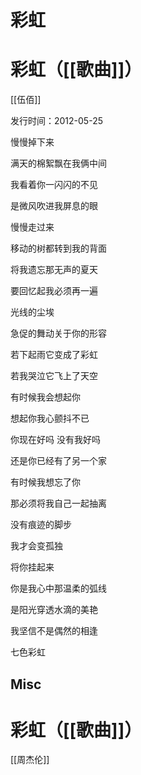 # 彩虹












# 彩虹（[[歌曲]]）

[[伍佰]]

发行时间：2012-05-25


慢慢掉下来

满天的棉絮飘在我俩中间

我看着你一闪闪的不见

是微风吹进我屏息的眼

慢慢走过来

移动的树都转到我的背面

将我遗忘那无声的夏天

要回忆起我必须再一遍

光线的尘埃

急促的舞动关于你的形容

若下起雨它变成了彩虹

若我哭泣它飞上了天空

有时候我会想起你

想起你我心颤抖不已

你现在好吗 没有我好吗

还是你已经有了另一个家

有时候我想忘了你

那必须将我自己一起抽离

没有痕迹的脚步

我才会变孤独

将你挂起来

你是我心中那温柔的弧线

是阳光穿透水滴的美艳

我坚信不是偶然的相逢

七色彩虹


## Misc

# 彩虹（[[歌曲]]）

[[周杰伦]]





